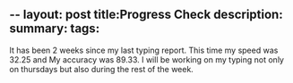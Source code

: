 --
layout: post
title:Progress Check 
description: 
summary: 
tags:
---
It has been 2 weeks since my last typing report. This time my speed was 32.25 and My accuracy was 89.33. I will be working on my typing not only on thursdays but also during the rest of the week.
